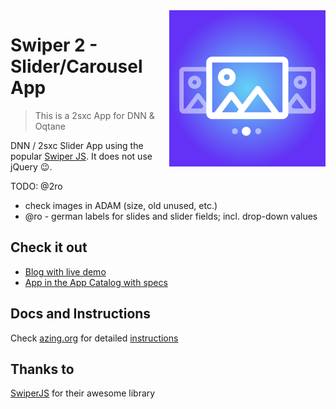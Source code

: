 <img src="app-icon.png" width="250" align="right">

# Swiper 2 - Slider/Carousel App

> This is a 2sxc App for DNN & Oqtane

DNN / 2sxc Slider App using the popular [Swiper JS](https://swiperjs.com/). It does not use jQuery 😉.

TODO: @2ro
 - check images in ADAM (size, old unused, etc.)
 - @ro - german labels for slides and slider fields; incl. drop-down values

## Check it out

* [Blog with live demo](https://2sxc.org/en/blog/post/awesome-swiper-js-slider)
* [App in the App Catalog with specs](https://2sxc.org/en/apps/app/swiper-image-slider-pro-with-parallax-3d-cubes-coverflow-and-more)

## Docs and Instructions

Check [azing.org](https://azing.org/2sxc) for detailed [instructions](https://azing.org/2sxc/r/9yfw-D1D)

## Thanks to

[SwiperJS](https://swiperjs.com/) for their awesome library
